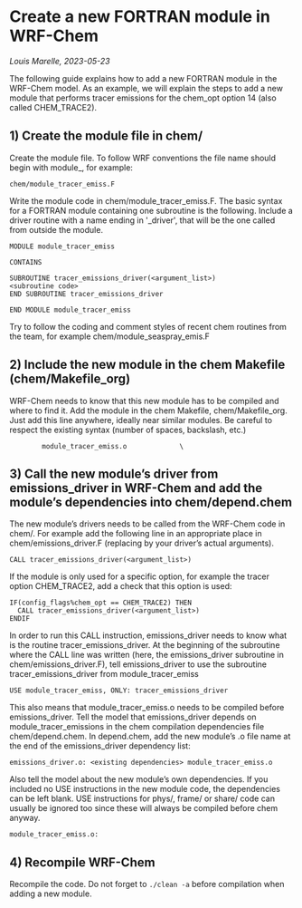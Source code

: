 # Create a new FORTRAN module in WRF-Chem
_Louis Marelle,  2023-05-23_

The following guide explains how to add a new FORTRAN module in the WRF-Chem model. As an example, we will explain the steps to add a new module that performs tracer emissions for the chem_opt option 14 (also called CHEM_TRACE2).

## 1) Create the module file in chem/

Create the module file. To follow WRF conventions the file name should begin with module\_, for example:

```chem/module_tracer_emiss.F ```

Write the module code in chem/module_tracer_emiss.F. The basic syntax for a FORTRAN module containing one subroutine is the following. Include a driver routine with a name ending in '\_driver', that will be the one called from outside the module.

```
MODULE module_tracer_emiss

CONTAINS

SUBROUTINE tracer_emissions_driver(<argument_list>)
<subroutine code>
END SUBROUTINE tracer_emissions_driver

END MODULE module_tracer_emiss
```

Try to follow the coding and comment styles of recent chem routines from the team, for example chem/module_seaspray_emis.F

## 2) Include the new module in the chem Makefile (chem/Makefile_org)

WRF-Chem needs to know that this new module has to be compiled and where to find it.
Add the module in the chem Makefile, chem/Makefile_org. Just add this line anywhere, ideally near similar modules. Be careful to respect the existing syntax (number of spaces, backslash, etc.)

```
        module_tracer_emiss.o             \
```

## 3) Call the new module’s driver from emissions_driver in WRF-Chem and add the module’s dependencies into chem/depend.chem

The new module’s drivers needs to be called from the WRF-Chem code in chem/. For example add the following line in an appropriate place in chem/emissions_driver.F (replacing <argument list> by your driver’s actual arguments).

```
CALL tracer_emissions_driver(<argument_list>)
```

If the module is only used for a specific option, for example the tracer option CHEM_TRACE2, add a check that this option is used:

```
IF(config_flags%chem_opt == CHEM_TRACE2) THEN
  CALL tracer_emissions_driver(<argument_list>)
ENDIF
```

In order to run this CALL instruction, emissions_driver needs to know what is the routine tracer_emissions_driver. At the beginning of the subroutine where the CALL line was written (here, the emissions_driver subroutine in chem/emissions_driver.F), tell emissions_driver to use the subroutine tracer_emissions_driver from module_tracer_emiss

```
USE module_tracer_emiss, ONLY: tracer_emissions_driver
```

This also means that module_tracer_emiss.o needs to be compiled before emissions_driver. Tell the model that emissions_driver depends on module_tracer_emissions in the chem compilation dependencies file chem/depend.chem. In depend.chem, add the new module’s .o file name at the end of the emissions_driver dependency list:

```
emissions_driver.o: <existing dependencies> module_tracer_emiss.o
```
  
Also tell the model about the new module’s own dependencies. If you included no USE instructions in the new module code, the dependencies can be left blank. USE instructions for phys/, frame/ or share/ code can usually be ignored too since these will always be compiled before chem anyway.

```
module_tracer_emiss.o:
```

## 4) Recompile WRF-Chem
Recompile the code. Do not forget to ```./clean -a``` before compilation when adding a new module.
